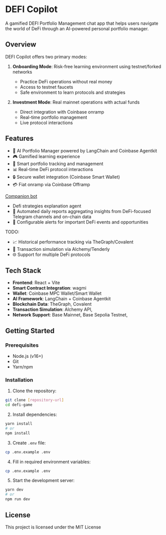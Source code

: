 # DEFI Copilot

A gamified DEFI Portfolio Management chat app that helps users navigate the world of DeFi through an AI-powered personal portfolio manager.

## Overview

DEFI Copilot offers two primary modes:

1. **Onboarding Mode**: Risk-free learning environment using testnet/forked networks
   - Practice DeFi operations without real money
   - Access to testnet faucets
   - Safe environment to learn protocols and strategies

2. **Investment Mode**: Real mainnet operations with actual funds
   - Direct integration with Coinbase onramp
   - Real-time portfolio management
   - Live protocol interactions

## Features

- 🤖 AI Portfolio Manager powered by LangChain and Coinbase Agentkit
- 🎮 Gamified learning experience
- 💼 Smart portfolio tracking and management
- 📊 Real-time DeFi protocol interactions
- 🔒 Secure wallet integration (Coinbase Smart Wallet)
- 💳 Fiat onramp via Coinbase Offramp

[Companion bot](https://github.com/mr-procrastinator/defi-idea-analyse)
- Defi strategies explanation agent 
- 📱 Automated daily reports aggregating insights from DeFi-focused Telegram channels and on-chain data
- 🔔 Configurable alerts for important DeFi events and opportunities

TODO:
- 📈 Historical performance tracking via TheGraph/Covalent
- 🔄 Transaction simulation via Alchemy/Tenderly
- 🌐 Support for multiple DeFi protocols

## Tech Stack

- **Frontend**: React + Vite
- **Smart Contract Integration**: wagmi
- **Wallet**: Coinbase MPC Wallet/Smart Wallet
- **AI Framework**: LangChain + Coinbase Agentkit
- **Blockchain Data**: TheGraph, Covalent
- **Transaction Simulation**: Alchemy API,
- **Network Support**: Base Mainnet, Base Sepolia Testnet,

## Getting Started

### Prerequisites

- Node.js (v16+)
- Git
- Yarn/npm

### Installation

1. Clone the repository:
```bash
git clone [repository-url]
cd defi-game
```

2. Install dependencies:
```bash
yarn install
# or
npm install
```

3. Create `.env` file:
```bash
cp .env.example .env
```

4. Fill in required environment variables:
```bash
cp .env.example .env
```

5. Start the development server:
```bash
yarn dev
# or
npm run dev
```

## License

This project is licensed under the MIT License